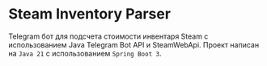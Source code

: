 # Steam Inventory Parser

Telegram бот для подсчета стоимости инвентаря Steam с использованием Java Telegram Bot API и SteamWebApi.
Проект написан на `Java 21` с использованием `Spring Boot 3`.